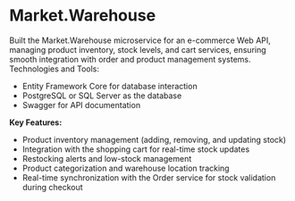 # Market.Warehouse
Built the Market.Warehouse microservice for an e-commerce Web API, managing product inventory, stock levels, and cart services, ensuring smooth integration with order and product management systems.
Technologies and Tools:
-	Entity Framework Core for database interaction
-	PostgreSQL or SQL Server as the database
-	Swagger for API documentation

**Key Features:**
-	Product inventory management (adding, removing, and updating stock)
-	Integration with the shopping cart for real-time stock updates
-	Restocking alerts and low-stock management
-	Product categorization and warehouse location tracking
-	Real-time synchronization with the Order service for stock validation during checkout

